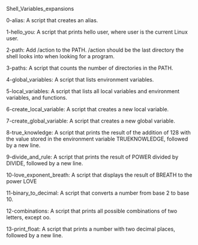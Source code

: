 Shell_Variables_expansions

0-alias: A script that creates an alias.

1-hello_you: A script that prints hello user, where user is the current Linux user.

2-path: Add /action to the PATH. /action should be the last directory the shell looks into when looking for a program.

3-paths: A script that counts the number of directories in the PATH.

4-global_variables: A script that lists environment variables.

5-local_variables: A script that lists all local variables and environment variables, and functions.

6-create_local_variable: A script that creates a new local variable.

7-create_global_variable: A script that creates a new global variable.

8-true_knowledge:  A script that prints the result of the addition of 128 with the value stored in the environment variable TRUEKNOWLEDGE, followed by a new line.

9-divide_and_rule: A script that prints the result of POWER divided by DIVIDE, followed by a new line.

10-love_exponent_breath: A script that displays the result of BREATH to the power LOVE

11-binary_to_decimal: A script that converts a number from base 2 to base 10.

12-combinations: A script that prints all possible combinations of two letters, except oo.

13-print_float: A script that prints a number with two decimal places, followed by a new line.




